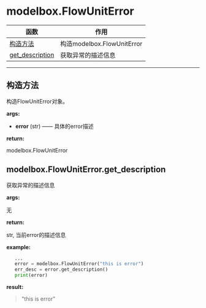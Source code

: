 # modelbox.FlowUnitError

|函数|作用|
|-|-|
|[构造方法](#构造方法)|构造modelbox.FlowUnitError|
|[get_description](#modelboxflowuniterrorgetdescription)|获取异常的描述信息|
---

## 构造方法

构造FlowUnitError对象。

**args:**  

* **error** (str) —— 具体的error描述

**return:**  

modelbox.FlowUnitError

## modelbox.FlowUnitError.get_description

获取异常的描述信息

**args:**  

无

**return:**  

str, 当前error的描述信息

**example:**  

```python
   ...
   error = modelbox.FlowUnitError("this is error")
   err_desc = error.get_description()
   print(error)
```

**result:**  

> "this is error"
